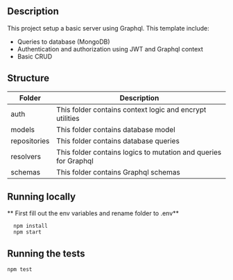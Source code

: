 ## Description

This project setup a basic server using Graphql. This template include:
- Queries to database (MongoDB)
- Authentication and authorization using JWT and Graphql context
- Basic CRUD

## Structure

| Folder        | Description |
| ------------- | ------------- |
| auth          | This folder contains context logic and encrypt utilities  |
| models        | This folder contains database model    |
| repositories  | This folder contains database queries  |
| resolvers     | This folder contains logics to mutation and queries for Graphql |
| schemas  | This folder contains Graphql schemas |

## Running locally
** First fill out the env variables and rename folder to .env**
```
  npm install
  npm start
```
## Running the tests
```
npm test
```